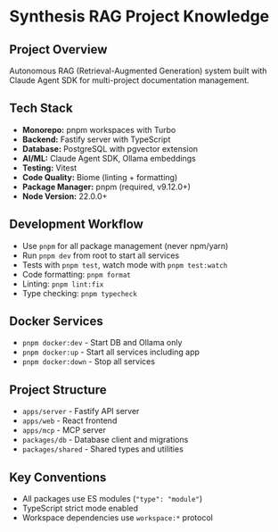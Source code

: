 # Synthesis RAG Project Knowledge

## Project Overview

Autonomous RAG (Retrieval-Augmented Generation) system built with Claude Agent SDK for multi-project documentation management.

## Tech Stack

- **Monorepo:** pnpm workspaces with Turbo
- **Backend:** Fastify server with TypeScript
- **Database:** PostgreSQL with pgvector extension
- **AI/ML:** Claude Agent SDK, Ollama embeddings
- **Testing:** Vitest
- **Code Quality:** Biome (linting + formatting)
- **Package Manager:** pnpm (required, v9.12.0+)
- **Node Version:** 22.0.0+

## Development Workflow

- Use `pnpm` for all package management (never npm/yarn)
- Run `pnpm dev` from root to start all services
- Tests with `pnpm test`, watch mode with `pnpm test:watch`
- Code formatting: `pnpm format`
- Linting: `pnpm lint:fix`
- Type checking: `pnpm typecheck`

## Docker Services

- `pnpm docker:dev` - Start DB and Ollama only
- `pnpm docker:up` - Start all services including app
- `pnpm docker:down` - Stop all services

## Project Structure

- `apps/server` - Fastify API server
- `apps/web` - React frontend
- `apps/mcp` - MCP server
- `packages/db` - Database client and migrations
- `packages/shared` - Shared types and utilities

## Key Conventions

- All packages use ES modules (`"type": "module"`)
- TypeScript strict mode enabled
- Workspace dependencies use `workspace:*` protocol
